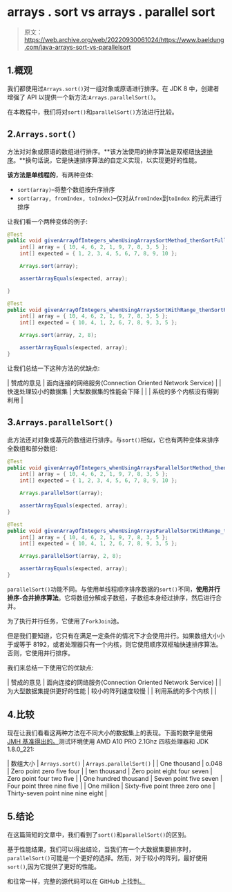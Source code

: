 # arrays . sort vs arrays . parallel sort

> 原文：<https://web.archive.org/web/20220930061024/https://www.baeldung.com/java-arrays-sort-vs-parallelsort>

## 1.概观

我们都使用过`Arrays.sort()`对一组对象或原语进行排序。在 JDK 8 中，创建者增强了 API 以提供一个新方法:`Arrays.parallelSort()`。

在本教程中，我们将对`sort()`和`parallelSort()`方法进行比较。

## 2.`Arrays.sort()`

方法对对象或原语的数组进行排序。**该方法使用的排序算法是双枢纽[快速排序](/web/20221205211628/https://www.baeldung.com/algorithm-quicksort)。**换句话说，它是快速排序算法的自定义实现，以实现更好的性能。

**该方法是单线程的**，有两种变体:

*   `sort(array)`–将整个数组按升序排序
*   `sort(array, fromIndex, toIndex)`–仅对从`fromIndex`到`toIndex` 的元素进行排序

让我们看一个两种变体的例子:

```java
@Test
public void givenArrayOfIntegers_whenUsingArraysSortMethod_thenSortFullArrayInAscendingOrder() {
    int[] array = { 10, 4, 6, 2, 1, 9, 7, 8, 3, 5 };
    int[] expected = { 1, 2, 3, 4, 5, 6, 7, 8, 9, 10 };

    Arrays.sort(array);

    assertArrayEquals(expected, array);

}

@Test
public void givenArrayOfIntegers_whenUsingArraysSortWithRange_thenSortRangeOfArrayAsc() {
    int[] array = { 10, 4, 6, 2, 1, 9, 7, 8, 3, 5 };
    int[] expected = { 10, 4, 1, 2, 6, 7, 8, 9, 3, 5 };

    Arrays.sort(array, 2, 8);

    assertArrayEquals(expected, array);
}
```

让我们总结一下这种方法的优缺点:

| 赞成的意见 | 面向连接的网络服务(Connection Oriented Network Service) |
| 快速处理较小的数据集 | 大型数据集的性能会下降 |
|  | 系统的多个内核没有得到利用 |

## 3.`Arrays.parallelSort()`

此方法还对对象或基元的数组进行排序。与`sort()`相似，它也有两种变体来排序全数组和部分数组:

```java
@Test
public void givenArrayOfIntegers_whenUsingArraysParallelSortMethod_thenSortFullArrayInAscendingOrder() {
    int[] array = { 10, 4, 6, 2, 1, 9, 7, 8, 3, 5 };
    int[] expected = { 1, 2, 3, 4, 5, 6, 7, 8, 9, 10 };

    Arrays.parallelSort(array);

    assertArrayEquals(expected, array);
}

@Test
public void givenArrayOfIntegers_whenUsingArraysParallelSortWithRange_thenSortRangeOfArrayAsc() {
    int[] array = { 10, 4, 6, 2, 1, 9, 7, 8, 3, 5 };
    int[] expected = { 10, 4, 1, 2, 6, 7, 8, 9, 3, 5 };

    Arrays.parallelSort(array, 2, 8);

    assertArrayEquals(expected, array);
}
```

`parallelSort()`功能不同。与使用单线程顺序排序数据的`sort()`不同，**使用并行排序-合并排序算法**。它将数组分解成子数组，子数组本身经过排序，然后进行合并。

为了执行并行任务，它使用了`ForkJoin`池。

但是我们要知道，它只有在满足一定条件的情况下才会使用并行。如果数组大小小于或等于 8192，或者处理器只有一个内核，则它使用顺序双枢轴快速排序算法。否则，它使用并行排序。

我们来总结一下使用它的优缺点:

| 赞成的意见 | 面向连接的网络服务(Connection Oriented Network Service) |
| 为大型数据集提供更好的性能 | 较小的阵列速度较慢 |
| 利用系统的多个内核 |  |

## 4.比较

现在让我们看看这两种方法在不同大小的数据集上的表现。下面的数字是使用 [JMH 基准得出的。](/web/20221205211628/https://www.baeldung.com/java-microbenchmark-harness)测试环境使用 AMD A10 PRO 2.1Ghz 四核处理器和 JDK 1.8.0_221:

| 数组大小 | `Arrays.sort()` | `Arrays.parallelSort()` |
| One thousand | o.048 | Zero point zero five four |
| ten thousand | Zero point eight four seven | Zero point four two five |
| One hundred thousand | Seven point five seven | Four point three nine five |
| One million | Sixty-five point three zero one | Thirty-seven point nine nine eight |

## 5.结论

在这篇简短的文章中，我们看到了`sort()`和`parallelSort()`的区别。

基于性能结果，我们可以得出结论，当我们有一个大数据集要排序时，`parallelSort()`可能是一个更好的选择。然而，对于较小的阵列，最好使用`sort()`,因为它提供了更好的性能。

和往常一样，完整的源代码可以在 GitHub 上找到[。](https://web.archive.org/web/20221205211628/https://github.com/eugenp/tutorials/tree/master/core-java-modules/core-java-arrays-sorting)